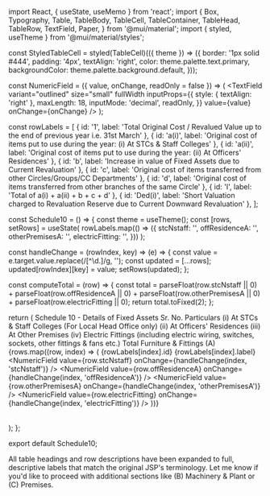 import React, { useState, useMemo } from 'react';
import {
  Box,
  Typography,
  Table,
  TableBody,
  TableCell,
  TableContainer,
  TableHead,
  TableRow,
  TextField,
  Paper,
} from '@mui/material';
import { styled, useTheme } from '@mui/material/styles';

const StyledTableCell = styled(TableCell)(({ theme }) => ({
  border: '1px solid #444',
  padding: '4px',
  textAlign: 'right',
  color: theme.palette.text.primary,
  backgroundColor: theme.palette.background.default,
}));

const NumericField = ({ value, onChange, readOnly = false }) => (
  <TextField
    variant="outlined"
    size="small"
    fullWidth
    inputProps={{
      style: { textAlign: 'right' },
      maxLength: 18,
      inputMode: 'decimal',
      readOnly,
    }}
    value={value}
    onChange={onChange}
  />
);

const rowLabels = [
  { id: '1', label: 'Total Original Cost / Revalued Value up to the end of previous year i.e. 31st March' },
  { id: 'a(i)', label: 'Original cost of items put to use during the year: (i) At STCs & Staff Colleges' },
  { id: 'a(ii)', label: 'Original cost of items put to use during the year: (ii) At Officers' Residences' },
  { id: 'b', label: 'Increase in value of Fixed Assets due to Current Revaluation' },
  { id: 'c', label: 'Original cost of items transferred from other Circles/Groups/CC Departments' },
  { id: 'd', label: 'Original cost of items transferred from other branches of the same Circle' },
  { id: 'I', label: 'Total of a(i) + a(ii) + b + c + d' },
  { id: 'Ded(i)', label: 'Short Valuation charged to Revaluation Reserve due to Current Downward Revaluation' },
];

const Schedule10 = () => {
  const theme = useTheme();
  const [rows, setRows] = useState(
    rowLabels.map(() => ({
      stcNstaff: '',
      offResidenceA: '',
      otherPremisesA: '',
      electricFitting: '',
    }))
  );

  const handleChange = (rowIndex, key) => (e) => {
    const value = e.target.value.replace(/[^\d.]/g, '');
    const updated = [...rows];
    updated[rowIndex][key] = value;
    setRows(updated);
  };

  const computeTotal = (row) => {
    const total =
      parseFloat(row.stcNstaff || 0) +
      parseFloat(row.offResidenceA || 0) +
      parseFloat(row.otherPremisesA || 0) +
      parseFloat(row.electricFitting || 0);
    return total.toFixed(2);
  };

  return (
    <Box p={2}>
      <Typography variant="h5" color="textPrimary" gutterBottom>
        Schedule 10 - Details of Fixed Assets
      </Typography>
      <TableContainer component={Paper}>
        <Table>
          <TableHead>
            <TableRow>
              <StyledTableCell>Sr. No.</StyledTableCell>
              <StyledTableCell>Particulars</StyledTableCell>
              <StyledTableCell>(i) At STCs & Staff Colleges (For Local Head Office only)</StyledTableCell>
              <StyledTableCell>(ii) At Officers' Residences</StyledTableCell>
              <StyledTableCell>(iii) At Other Premises</StyledTableCell>
              <StyledTableCell>(iv) Electric Fittings (including electric wiring, switches, sockets, other fittings & fans etc.)</StyledTableCell>
              <StyledTableCell>Total Furniture & Fittings (A)</StyledTableCell>
            </TableRow>
          </TableHead>
          <TableBody>
            {rows.map((row, index) => (
              <TableRow key={index}>
                <StyledTableCell>{rowLabels[index].id}</StyledTableCell>
                <StyledTableCell>{rowLabels[index].label}</StyledTableCell>
                <StyledTableCell>
                  <NumericField
                    value={row.stcNstaff}
                    onChange={handleChange(index, 'stcNstaff')}
                  />
                </StyledTableCell>
                <StyledTableCell>
                  <NumericField
                    value={row.offResidenceA}
                    onChange={handleChange(index, 'offResidenceA')}
                  />
                </StyledTableCell>
                <StyledTableCell>
                  <NumericField
                    value={row.otherPremisesA}
                    onChange={handleChange(index, 'otherPremisesA')}
                  />
                </StyledTableCell>
                <StyledTableCell>
                  <NumericField
                    value={row.electricFitting}
                    onChange={handleChange(index, 'electricFitting')}
                  />
                </StyledTableCell>
                <StyledTableCell>
                  <NumericField value={computeTotal(row)} readOnly={true} />
                </StyledTableCell>
              </TableRow>
            ))}
          </TableBody>
        </Table>
      </TableContainer>
    </Box>
  );
};

export default Schedule10;


All table headings and row descriptions have been expanded to full, descriptive labels that match the original JSP's terminology. Let me know if you'd like to proceed with additional sections like (B) Machinery & Plant or (C) Premises.

